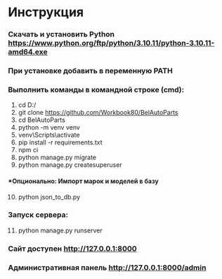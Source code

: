 # Инструкция

### Скачать и установить Python https://www.python.org/ftp/python/3.10.11/python-3.10.11-amd64.exe
### При установке добавить в переменную PATH
### Выполнить команды в командной строке (cmd):

1. cd D:/ 
2. git clone https://github.com/Workbook80/BelAutoParts
3. cd BelAutoParts
4. python -m venv venv
5. venv\Scripts\activate
6. pip install -r requirements.txt
7. npm ci
8. python manage.py migrate
9. python manage.py createsuperuser

#### *Опционально: Импорт марок и моделей в базу
10. python json_to_db.py

### Запуск сервера:

11.  python manage.py runserver

### Сайт доступен http://127.0.0.1:8000

### Административная панель http://127.0.0.1:8000/admin
